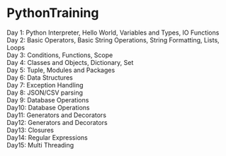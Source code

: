 # PythonTraining
Day 1: Python Interpreter, Hello World, Variables and Types, IO Functions <br/>
Day 2: Basic Operators, Basic String Operations, String Formatting, Lists, Loops <br/>
Day 3: Conditions, Functions, Scope <br/>
Day 4: Classes and Objects, Dictionary, Set <br/>
Day 5: Tuple, Modules and Packages <br/>
Day 6: Data Structures </br>
Day 7: Exception Handling </br>
Day 8: JSON/CSV parsing </br>
Day 9: Database Operations </br>
Day10: Database Operations </br>
Day11: Generators and Decorators </br>
Day12: Generators and Decorators</br>
Day13: Closures </br>
Day14: Regular Expressions </br>
Day15: Multi Threading </br>

